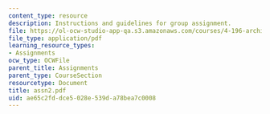 ```yaml
---
content_type: resource
description: Instructions and guidelines for group assignment.
file: https://ol-ocw-studio-app-qa.s3.amazonaws.com/courses/4-196-architecture-design-level-ii-cuba-studio-spring-2004/ae65c2fddce5028e539da78bea7c0008_assn2.pdf
file_type: application/pdf
learning_resource_types:
- Assignments
ocw_type: OCWFile
parent_title: Assignments
parent_type: CourseSection
resourcetype: Document
title: assn2.pdf
uid: ae65c2fd-dce5-028e-539d-a78bea7c0008
---
```

